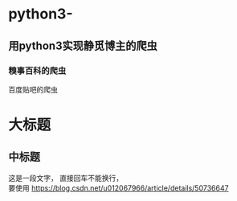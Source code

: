 # python3-

## 用python3实现静觅博主的爬虫


### 糗事百科的爬虫

百度贴吧的爬虫

大标题
=======

中标题
-----------

这是一段文字，
直接回车不能换行，<br>要使用
https://blog.csdn.net/u012067966/article/details/50736647
